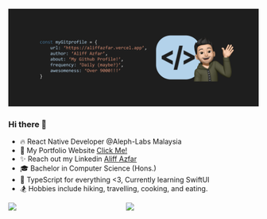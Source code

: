 
![image description](https://raw.githubusercontent.com/aliffazfar/aliffazfar/master/src/git2.png)

### Hi there 👋

- 🔥 React Native Developer @Aleph-Labs Malaysia
- 🚀 My Portfolio Website [Click Me!](https://aliffazfar.vercel.app/)
- ✨ Reach out my Linkedin [Aliff Azfar](https://www.linkedin.com/in/aliff-azfar-a0b201213/)
- 🎓 Bachelor in Computer Science (Hons.)
- 🌱 TypeScript for everything <3, Currently learning SwiftUI
- 🏂 Hobbies include hiking, travelling, cooking, and eating.

<img align="left" width="47%" src="https://github-readme-stats.vercel.app/api?username=aliffazfar&count_private=true&show_icons=true&theme=dark" />

<img align="left"  width="40%" src="https://github-readme-stats.vercel.app/api/top-langs/?username=aliffazfar&langs_count=8&layout=compact&theme=dark" />

